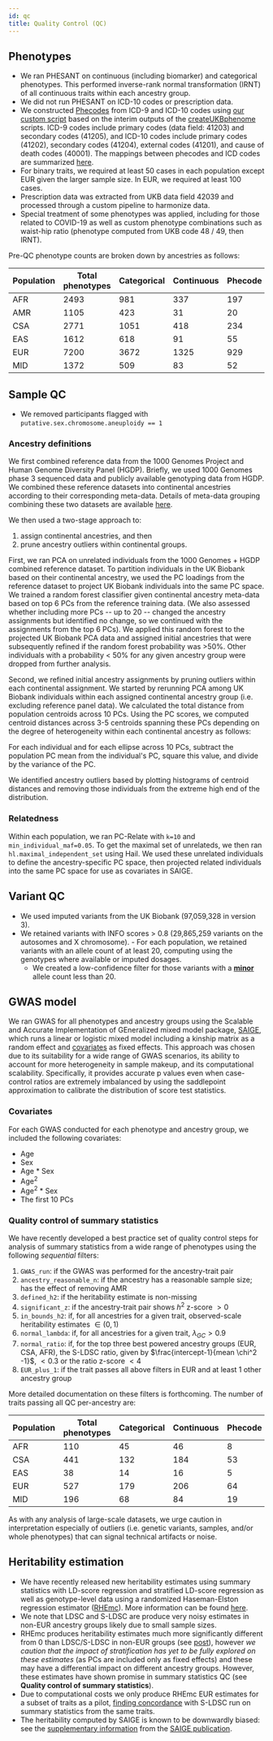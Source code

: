 ```yaml
---
id: qc
title: Quality Control (QC)
---
```


## Phenotypes

- We ran PHESANT on continuous (including biomarker) and categorical phenotypes. This performed inverse-rank normal transformation (IRNT) of all continuous traits within each ancestry group.
- We did not run PHESANT on ICD-10 codes or prescription data.
- We constructed [Phecodes](https://phewascatalog.org/phecodes_icd10) from ICD-9 and ICD-10 codes using [our custom script](https://github.com/atgu/ukbb_pan_ancestry/blob/master/assign_phecodes.py) based on the interim outputs of the [createUKBphenome](https://github.com/umich-cphds/createUKBphenome) scripts. ICD-9 codes include primary codes (data field: 41203) and secondary codes (41205), and ICD-10 codes include primary codes (41202), secondary codes (41204), external codes (41201), and cause of death codes (40001). The mappings between phecodes and ICD codes are summarized [here](https://github.com/atgu/ukbb_pan_ancestry/blob/master/data/UKB_Phecode_v1.2b1_ICD_Mapping.txt).
- For binary traits, we required at least 50 cases in each population except EUR given the larger sample size. In EUR, we required at least 100 cases.
- Prescription data was extracted from UKB data field 42039 and processed through a custom pipeline to harmonize data.
- Special treatment of some phenotypes was applied, including for those related to COVID-19 as well as custom phenotype combinations such as waist-hip ratio (phenotype computed from UKB code 48 / 49, then IRNT).

Pre-QC phenotype counts are broken down by ancestries as follows:

| Population   | Total phenotypes | Categorical | Continuous | Phecode | ICD-10 | Biomarkers | Prescriptions |
|-------|----------------|------------|---------|-------|-------------|------------|---------------|
| AFR |          2493 |        981 |     337 |   197 |        725  |         30 |           223 |
| AMR |          1105 |        423 |      31 |    20 |        561  |         30 |            40 |
| CSA |          2771 |       1051 |     418 |   234 |        719  |         30 |           319 |
| EAS |          1612 |        618 |      91 |    55 |        714  |         29 |           105 |
| EUR |          7200 |       3672 |    1325 |   929 |        800  |         30 |           444 |
| MID |          1372 |        509 |      83 |    52 |        591  |         30 |           107 |


## Sample QC

- We removed participants flagged with `putative.sex.chromosome.aneuploidy == 1`

### Ancestry definitions

We first combined reference data from the 1000 Genomes Project and Human Genome Diversity Panel (HGDP). Briefly, we used 1000 Genomes phase 3 sequenced data and publicly available genotyping data from HGDP. We combined these reference datasets into continental ancestries according to their corresponding meta-data. Details of meta-data grouping combining these two datasets are available [here](https://docs.google.com/spreadsheets/d/1jenSz_HnbA1kBESaUmur3Ob72-EPXJgfUWhbz5UdltA/edit#gid=433808438).

We then used a two-stage approach to: 
1. assign continental ancestries, and then
2. prune ancestry outliers within continental groups. 

First, we ran PCA on unrelated individuals from the 1000 Genomes + HGDP combined reference dataset. To partition individuals in the UK Biobank based on their continental ancestry, we used the PC loadings from the reference dataset to project UK Biobank individuals into the same PC space. We trained a random forest classifier given continental ancestry meta-data based on top 6 PCs from the reference training data. (We also assessed whether including more PCs -- up to 20 -- changed the ancestry assignments but identified no change, so we continued with the assignments from the top 6 PCs). We applied this random forest to the projected UK Biobank PCA data and assigned initial ancestries that were subsequently refined if the random forest probability was >50%. Other individuals with a probability < 50% for any given ancestry group were dropped from further analysis. 

Second, we refined initial ancestry assignments by pruning outliers within each continental assignment. We started by rerunning PCA among UK Biobank individuals within each assigned continental ancestry group (i.e. excluding reference panel data). We calculated the total distance from population centroids across 10 PCs. Using the PC scores, we computed centroid distances across 3-5 centroids spanning these PCs depending on the degree of heterogeneity within each continental ancestry as follows:

For each individual and for each ellipse across 10 PCs, subtract the population PC mean from the individual's PC, square this value, and divide by the variance of the PC.

We identified ancestry outliers based by plotting histograms of centroid distances and removing those individuals from the extreme high end of the distribution.

### Relatedness

Within each population, we ran PC-Relate with `k=10` and `min_individual_maf=0.05`. To get the maximal set of unrelateds, we then ran `hl.maximal_independent_set` using Hail. We used these unrelated individuals to define the ancestry-specific PC space, then projected related individuals into the same PC space for use as covariates in SAIGE.

## Variant QC

- We used imputed variants from the UK Biobank (97,059,328 in version 3). 
- We retained variants with INFO scores > 0.8 (29,865,259 variants on the autosomes and X chromosome). - For each population, we retained variants with an allele count of at least 20, computing using the genotypes where available or imputed dosages.
  - We created a low-confidence filter for those variants with a <b><u>minor</u></b> allele count less than 20.

## GWAS model

We ran GWAS for all phenotypes and ancestry groups using the Scalable and Accurate Implementation of GEneralized mixed model package, [SAIGE](https://www.nature.com/articles/s41588-018-0184-y), which runs a linear or logistic mixed model including a kinship matrix as a random effect and [covariates](https://github.com/atgu/ukbb_pan_ancestry/wiki/QC/_edit#covariates) as fixed effects. This approach was chosen due to its suitability for a wide range of GWAS scenarios, its ability to account for more heterogeneity in sample makeup, and its computational scalability. Specifically, it provides accurate p values even when case-control ratios are extremely imbalanced by using the saddlepoint approximation to calibrate the distribution of score test statistics.

### Covariates

For each GWAS conducted for each phenotype and ancestry group, we included the following covariates:
- Age
- Sex
- Age * Sex
- Age<sup>2</sup>
- Age<sup>2</sup> * Sex
- The first 10 PCs

### Quality control of summary statistics

We have recently developed a best practice set of quality control steps for analysis of summary statistics from a wide range of phenotypes using the following *sequential* filters:

1. `GWAS_run`: if the GWAS was performed for the ancestry-trait pair
2. `ancestry_reasonable_n`: if the ancestry has a reasonable sample size; has the effect of removing AMR
3. `defined_h2`: if the heritability estimate is non-missing
4. `significant_z`: if the ancestry-trait pair shows $h^2$ z-score $> 0$
5. `in_bounds_h2`: if, for all ancestries for a given trait, observed-scale heritability estimates $\in (0,1)$
6. `normal_lambda`: if, for all ancestries for a given trait, $\lambda_{GC} > 0.9$
7. `normal_ratio`: if, for the top three best powered ancestry groups (EUR, CSA, AFR), the S-LDSC ratio, given by $\frac{intercept-1}{mean \chi^2 -1}$, $< 0.3$ or the ratio z-score $< 4$
8. `EUR_plus_1`: if the trait passes all above filters in EUR and at least 1 other ancestry group

More detailed documentation on these filters is forthcoming. The number of traits passing all QC per-ancestry are:

| Population   | Total phenotypes | Categorical | Continuous | Phecode | ICD-10 | Biomarkers | Prescriptions |
|-------|----------------|------------|---------|-------|-------------|------------|---------------|
| AFR |          110 |        45 |     46 |   8 |        5  |         3 |           3 |
| CSA |          441 |       132 |     184 |   53 |        28  |         23 |           21 |
| EAS |          38 |        14 |      16 |    5 |        3  |         0 |           0 |
| EUR |          527 |       179 |    206 |   64 |        34  |         23 |           21 |
| MID |          196 |        68 |      84 |    19 |        14  |         10 |           1 |

As with any analysis of large-scale datasets, we urge caution in interpretation especially of outliers (i.e. genetic variants, samples, and/or whole phenotypes) that can signal technical artifacts or noise.

## Heritability estimation

- We have recently released new heritability estimates using summary statistics with LD-score regression and stratified LD-score regression as well as genotype-level data using a randomized Haseman-Elston regression estimator ([RHEmc](https://doi.org/10.1038%2Fs41467-020-17576-9)). More information can be found [here](https://pan.ukbb.broadinstitute.org/docs/heritability).
- We note that LDSC and S-LDSC are produce very noisy estimates in non-EUR ancestry groups likely due to small sample sizes.
- RHEmc produces heritability estimates much more significantly different from 0 than LDSC/S-LDSC in non-EUR groups (see [post](https://pan.ukbb.broadinstitute.org/blog/2022/04/11/h2-qc-updated-sumstats)), however *we caution that the impact of stratification has yet to be fully explored on these estimates* (as PCs are included only as fixed effects) and these may have a differential impact on different ancestry groups. However, these estimates have shown promise in summary statistics QC (see **Quality control of summary statistics**).
- Due to computational costs we only produce RHEmc EUR estimates for a subset of traits as a pilot, [finding concordance](https://pan.ukbb.broadinstitute.org/blog/2022/04/11/h2-qc-updated-sumstats) with S-LDSC run on summary statistics from the same traits.
- The heritability computed by SAIGE is known to be downwardly biased: see the [supplementary information](https://static-content.springer.com/esm/art%3A10.1038%2Fs41588-018-0184-y/MediaObjects/41588_2018_184_MOESM1_ESM.pdf) from the [SAIGE publication](https://www.nature.com/articles/s41588-018-0184-y).